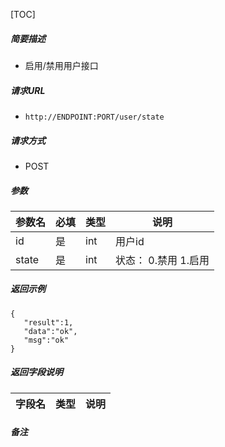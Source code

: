 [TOC]

##### 简要描述

- 启用/禁用用户接口

##### 请求URL

- ` http://ENDPOINT:PORT/user/state `

##### 请求方式

- POST

##### 参数

| 参数名   | 必填  | 类型  | 说明            |
|:------|:----|:----|---------------|
| id    | 是   | int | 用户id          |
| state | 是   | int | 状态： 0.禁用 1.启用 |

##### 返回示例

``` 
{
   "result":1,
   "data":"ok",
   "msg":"ok"
}
```

##### 返回字段说明

| 字段名         | 类型     | 说明    |
|:------------|:-------|-------|

##### 备注
